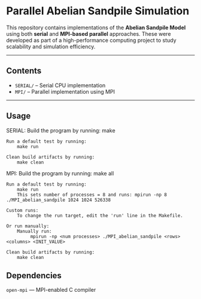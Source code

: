 # Parallel Abelian Sandpile Simulation

This repository contains implementations of the **Abelian Sandpile Model** using both **serial** and **MPI-based parallel** approaches. These were developed as part of a high-performance computing project to study scalability and simulation efficiency.

---

##  Contents

- `SERIAL/` – Serial CPU implementation  
- `MPI/` – Parallel implementation using MPI  

---

##  Usage
SERIAL:
    Build the program by running:
        make

    Run a default test by running:
        make run

    Clean build artifacts by running:
        make clean

MPI:
    Build the program by running:
        make all

    Run a default test by running:
        make run
        This sets number of processes = 8 and runs: mpirun -np 8 ./MPI_abelian_sandpile 1024 1024 526338

    Custom runs:
        To change the run target, edit the 'run' line in the Makefile.
    
    Or run manually:
        Manually run:
             mpirun -np <num processes> ./MPI_abelian_sandpile <rows> <columns> <INIT_VALUE>

    Clean build artifacts by running:
        make clean

##  Dependencies

`open-mpi` — MPI-enabled C compiler



